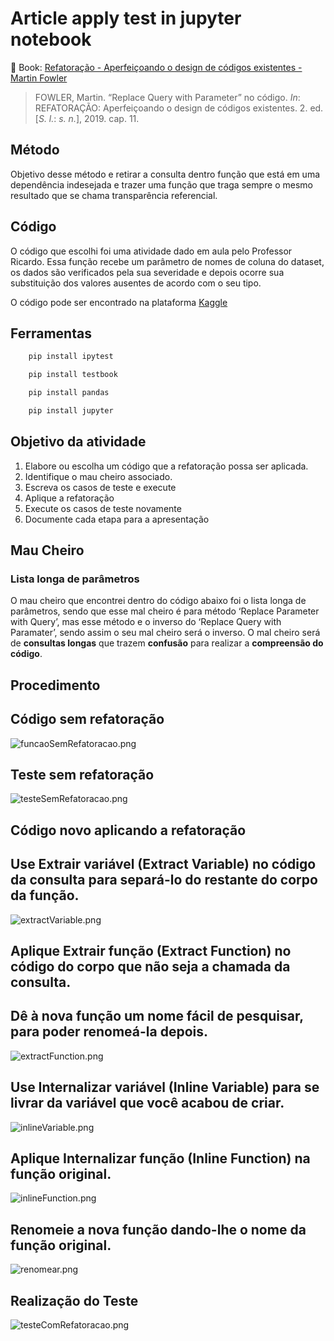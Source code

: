 # Article apply test in jupyter notebook



📗 Book: [Refatoração - Aperfeiçoando o design de códigos existentes - Martin Fowler](https://www.amazon.com/-/pt/dp/B087N8LKYB/ref=sr_1_1?__mk_pt_BR=%C3%85M%C3%85%C5%BD%C3%95%C3%91&crid=M4T29CCKD30E&keywords=refatora%C3%A7%C3%A3o&qid=1651322207&sprefix=refatora%C3%A7%C3%A3o%2Caps%2C203&sr=8-1)

> FOWLER, Martin. “Replace Query with Parameter” no código. *In*: REFATORAÇÃO: Aperfeiçoando o design de códigos existentes. 2. ed. [*S. l.*: *s. n.*], 2019. cap. 11.
> 

## Método

Objetivo desse método e retirar a consulta dentro função que está em uma dependência indesejada e trazer uma função que traga sempre o mesmo resultado  que se chama transparência referencial. 

## Código

O código que escolhi foi uma atividade dado em aula pelo Professor Ricardo. Essa função recebe um parâmetro de nomes de coluna do dataset, os dados são verificados pela sua severidade e depois ocorre sua substituição dos valores ausentes de acordo com o seu tipo.

O código pode ser encontrado na plataforma [Kaggle](https://www.kaggle.com/code/edmilsoneddi/data-mining-discipline-exercise)

## Ferramentas

```bash
    pip install ipytest
```

```bash
    pip install testbook
```

```bash
    pip install pandas
```

```bash
    pip install jupyter
```

## Objetivo da atividade

1. Elabore ou escolha um código que a refatoração possa ser aplicada.
2. Identifique o mau cheiro associado.
3. Escreva os casos de teste e execute
4. Aplique a refatoração
5. Execute os casos de teste novamente
6. Documente cada etapa para a apresentação

## Mau Cheiro

### Lista longa de parâmetros

O mau cheiro que encontrei dentro do código abaixo foi o lista longa de parâmetros, sendo que esse mal cheiro é para método ‘Replace Parameter with Query’, mas esse método e o inverso do ‘Replace Query with Paramater’, sendo assim o seu mal cheiro será o inverso. O mal cheiro será de **consultas longas** que trazem **confusão** para realizar a **compreensão do código**. 

## Procedimento

## Código sem refatoração

![funcaoSemRefatoracao.png](images/funcaoSemRefatoracao.png)

## Teste sem refatoração

![testeSemRefatoracao.png](images/testeSemRefatoracao.png)

## Código novo aplicando a refatoração

## Use Extrair variável (Extract Variable) no código da consulta para separá-lo do restante do corpo da função.

![extractVariable.png](images/extractVariable.png)

## Aplique Extrair função (Extract Function) no código do corpo que não seja a chamada da consulta.

## Dê à nova função um nome fácil de pesquisar, para poder renomeá-la depois.

![extractFunction.png](images/extractFunction.png)

## Use Internalizar variável (Inline Variable) para se livrar da variável que você acabou de criar.

![inlineVariable.png](images/inlineVariable.png)

## Aplique Internalizar função (Inline Function) na função original.

![inlineFunction.png](images/inlineFunction.png)

## Renomeie a nova função dando-lhe o nome da função original.

![renomear.png](images/renomear.png)

## Realização do Teste

![testeComRefatoracao.png](images/testeComRefatoracao.png)
